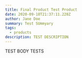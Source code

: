 ```yaml
---
title: Final Product Test Product
date: 2020-09-18T21:37:11.228Z
author: Jane Doe
summary: Test SUmmyary
tags:
  - products
description: TEST DESCRIPTION
---
```

TEST BODY TESTS
